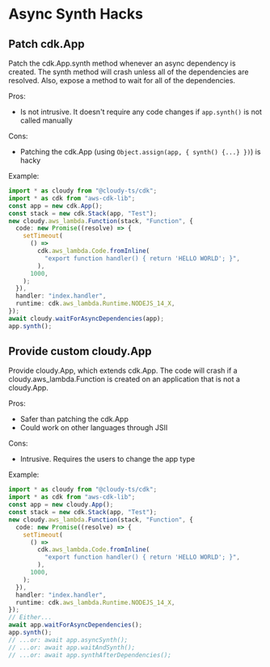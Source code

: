 # Async Synth Hacks

## Patch cdk.App

Patch the cdk.App.synth method whenever an async dependency is created. The synth method will crash unless all of the dependencies are resolved. Also, expose a method to wait for all of the dependencies.

Pros:

- Is not intrusive. It doesn't require any code changes if `app.synth()` is not called manually

Cons:

- Patching the cdk.App (using `Object.assign(app, { synth() {...} })`) is hacky

Example:

```ts
import * as cloudy from "@cloudy-ts/cdk";
import * as cdk from "aws-cdk-lib";
const app = new cdk.App();
const stack = new cdk.Stack(app, "Test");
new cloudy.aws_lambda.Function(stack, "Function", {
  code: new Promise((resolve) => {
    setTimeout(
      () =>
        cdk.aws_lambda.Code.fromInline(
          "export function handler() { return 'HELLO WORLD'; }",
        ),
      1000,
    );
  }),
  handler: "index.handler",
  runtime: cdk.aws_lambda.Runtime.NODEJS_14_X,
});
await cloudy.waitForAsyncDependencies(app);
app.synth();
```

## Provide custom cloudy.App

Provide cloudy.App, which extends cdk.App. The code will crash if a cloudy.aws_lambda.Function is created on an application that is not a cloudy.App.

Pros:

- Safer than patching the cdk.App
- Could work on other languages through JSII

Cons:

- Intrusive. Requires the users to change the app type

Example:

```ts
import * as cloudy from "@cloudy-ts/cdk";
import * as cdk from "aws-cdk-lib";
const app = new cloudy.App();
const stack = new cdk.Stack(app, "Test");
new cloudy.aws_lambda.Function(stack, "Function", {
  code: new Promise((resolve) => {
    setTimeout(
      () =>
        cdk.aws_lambda.Code.fromInline(
          "export function handler() { return 'HELLO WORLD'; }",
        ),
      1000,
    );
  }),
  handler: "index.handler",
  runtime: cdk.aws_lambda.Runtime.NODEJS_14_X,
});
// Either...
await app.waitForAsyncDependencies();
app.synth();
// ...or: await app.asyncSynth();
// ...or: await app.waitAndSynth();
// ...or: await app.synthAfterDependencies();
```
